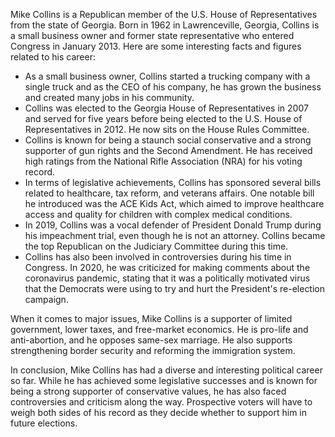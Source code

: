 Mike Collins is a Republican member of the U.S. House of Representatives from the state of Georgia. Born in 1962 in Lawrenceville, Georgia, Collins is a small business owner and former state representative who entered Congress in January 2013. Here are some interesting facts and figures related to his career:

- As a small business owner, Collins started a trucking company with a single truck and as the CEO of his company, he has grown the business and created many jobs in his community.
- Collins was elected to the Georgia House of Representatives in 2007 and served for five years before being elected to the U.S. House of Representatives in 2012. He now sits on the House Rules Committee.
- Collins is known for being a staunch social conservative and a strong supporter of gun rights and the Second Amendment. He has received high ratings from the National Rifle Association (NRA) for his voting record.
- In terms of legislative achievements, Collins has sponsored several bills related to healthcare, tax reform, and veterans affairs. One notable bill he introduced was the ACE Kids Act, which aimed to improve healthcare access and quality for children with complex medical conditions.
- In 2019, Collins was a vocal defender of President Donald Trump during his impeachment trial, even though he is not an attorney. Collins became the top Republican on the Judiciary Committee during this time.
- Collins has also been involved in controversies during his time in Congress. In 2020, he was criticized for making comments about the coronavirus pandemic, stating that it was a politically motivated virus that the Democrats were using to try and hurt the President's re-election campaign.

When it comes to major issues, Mike Collins is a supporter of limited government, lower taxes, and free-market economics. He is pro-life and anti-abortion, and he opposes same-sex marriage. He also supports strengthening border security and reforming the immigration system.

In conclusion, Mike Collins has had a diverse and interesting political career so far. While he has achieved some legislative successes and is known for being a strong supporter of conservative values, he has also faced controversies and criticism along the way. Prospective voters will have to weigh both sides of his record as they decide whether to support him in future elections.
